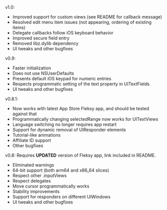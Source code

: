 v1.0:

- Improved support for custom views (see README for callback message)
- Resolved edit menu item issues (not appearing, ordering of existing items)
- Delegate callbacks follow iOS keyboard behavior
- Improved secure field entry
- Removed libz.dylib dependency
- UI tweaks and other bugfixes
 
v0.9:
 
- Faster initialization
- Does not use NSUserDefaults
- Presents default iOS keypad for numeric entries
- Respects programmatic setting of the text property in UITextFields
- UI tweaks and other bugfixes

v0.8.1: 

- Now works with latest App Store Fleksy app, and should be tested against that
- Programmatically changing selectedRange now works for UITextViews
- Language switching no longer requires app restart
- Support for dynamic removal of UIResponder elements
- Tutorial-like animations
- Affiliate ID support
- Other bugfixes


v0.8: Requires **UPDATED** version of Fleksy app, link included in README.

- Eliminated warnings
- 64-bit support (both arm64 and x86_64 slices)
- Respect other .inputViews
- Respect delegates
- Move cursor programmatically works
- Stability improvements
- Support for responders on different UIWindows
- UI tweaks and other bugfixes
